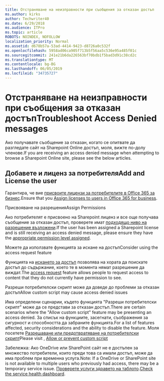```yaml
---
title: Отстраняване на неизправности при съобщения за отказан достъп
ms.author: kirks
author: Techwriter40
ms.date: 6/29/2018
ms.audience: ITPro
ms.topic: article
ROBOTS: NOINDEX, NOFOLLOW
localization_priority: Normal
ms.assetid: d678b57a-53ad-4414-9423-d8726a0c532f
ms.openlocfilehash: 5958ad06ca905f713b5f56aa5c536e95a485f01c
ms.sourcegitcommit: 241e21b6da226563bf70bdb1f5bad3d91c38cd2c
ms.translationtype: MT
ms.contentlocale: bg-BG
ms.lasthandoff: 06/05/2019
ms.locfileid: "34735727"
---
```

# <a name="troubleshoot-access-denied-messages"></a><span data-ttu-id="6fcf6-102">Отстраняване на неизправности при съобщения за отказан достъп</span><span class="sxs-lookup"><span data-stu-id="6fcf6-102">Troubleshoot Access Denied messages</span></span>

<span data-ttu-id="6fcf6-103">Ако получавате съобщение за отказан, когато се опитвате да разгледате сайт на Sharepoint Online достъп, моля, вижте по-долу членове.</span><span class="sxs-lookup"><span data-stu-id="6fcf6-103">If you are receiving an access denied message when attempting to browse a Sharepoint Online site, please see the below articles.</span></span>

## <a name="add-and-license-the-user"></a><span data-ttu-id="6fcf6-104">Добавете и лиценз за потребителя</span><span class="sxs-lookup"><span data-stu-id="6fcf6-104">Add and License the user</span></span>

<span data-ttu-id="6fcf6-105">Гарантира, че вие [присвоите лицензи за потребителите в Office 365 за бизнес](https://docs.microsoft.com/en-us/office365/admin/subscriptions-and-billing/assign-licenses-to-users?view=o365-worldwide&amp;tabs=One).</span><span class="sxs-lookup"><span data-stu-id="6fcf6-105">Ensure that you [Assign licenses to users in Office 365 for business](https://docs.microsoft.com/en-us/office365/admin/subscriptions-and-billing/assign-licenses-to-users?view=o365-worldwide&amp;tabs=One).</span></span>

<span data-ttu-id="6fcf6-106">Присвояване на разрешения</span><span class="sxs-lookup"><span data-stu-id="6fcf6-106">Assign Permissions</span></span>

<span data-ttu-id="6fcf6-107">Ако потребителят е присвоено на Sharepoint лиценз и все още получава съобщение за отказан достъп, проверете имат [подходящо ниво на разрешение възложени](https://docs.microsoft.com/en-us/sharepoint/understanding-permission-levels).</span><span class="sxs-lookup"><span data-stu-id="6fcf6-107">If the user has been assigned a Sharepoint license and is still receiving an access denied message, please ensure they have the [appropriate permission level assigned](https://docs.microsoft.com/en-us/sharepoint/understanding-permission-levels).</span></span>

<span data-ttu-id="6fcf6-108">Можете да използвате функцията за искане на достъп</span><span class="sxs-lookup"><span data-stu-id="6fcf6-108">Consider using the access request feature</span></span>

<span data-ttu-id="6fcf6-109">Функцията на [искането за достъп](https://support.office.com/en-us/article/Set-up-and-manage-access-requests-94B26E0B-2822-49D4-929A-8455698654B3) позволява на хората да поискате достъп до съдържание, което те в момента нямат разрешение да виждат.</span><span class="sxs-lookup"><span data-stu-id="6fcf6-109">The [access request](https://support.office.com/en-us/article/Set-up-and-manage-access-requests-94B26E0B-2822-49D4-929A-8455698654B3) feature allows people to request access to content that they do not currently have permission to see.</span></span> 

<span data-ttu-id="6fcf6-110">Разреши потребителски скрипт може да доведе до проблеми за отказан достъп</span><span class="sxs-lookup"><span data-stu-id="6fcf6-110">Allow custom script may cause access denied issues</span></span>

<span data-ttu-id="6fcf6-111">Има определени сценарии, където функцията "Разреши потребителски скрипт" може да се представи за отказан достъп.</span><span class="sxs-lookup"><span data-stu-id="6fcf6-111">There are certain scenarios where the "Allow custom script" feature may be presenting an access denied.</span></span> <span data-ttu-id="6fcf6-112">За списък на функциите, засегнати, съображения за сигурност и способността да забраните функцията.</span><span class="sxs-lookup"><span data-stu-id="6fcf6-112">For a list of features affected, security considerations and the ability to disable the feature.</span></span> <span data-ttu-id="6fcf6-113">Моля посетете [Разрешаване или предотвратяване на потребителски скрипт](https://docs.microsoft.com/en-us/sharepoint/allow-or-prevent-custom-script)</span><span class="sxs-lookup"><span data-stu-id="6fcf6-113">Please visit , [Allow or prevent custom script](https://docs.microsoft.com/en-us/sharepoint/allow-or-prevent-custom-script)</span></span>

<span data-ttu-id="6fcf6-114">Забележка: Ако OneDrive или SharePoint сайт не е достъпен за множество потребители, които преди това са имали достъп, може да има проблем при временна услуга.</span><span class="sxs-lookup"><span data-stu-id="6fcf6-114">Note: If a OneDrive or SharePoint site is not available to multiple users who previously had access, there may be a temporary service issue.</span></span> <span data-ttu-id="6fcf6-115">[Проверете услуги здравето на таблото](https://portal.office.com/adminportal/home#/servicehealth).</span><span class="sxs-lookup"><span data-stu-id="6fcf6-115">[Check the service health dashboard](https://portal.office.com/adminportal/home#/servicehealth).</span></span>


  

